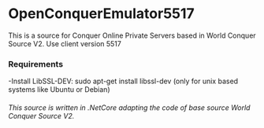 # OpenConquerEmulator5517
This is a source for Conquer Online Private Servers based in World Conquer Source V2. Use client version 5517

### Requirements
-Install LibSSL-DEV: sudo apt-get install libssl-dev (only for unix based systems like Ubuntu or Debian)

###### This source is written in .NetCore adapting the code of base source World Conquer Source V2.
